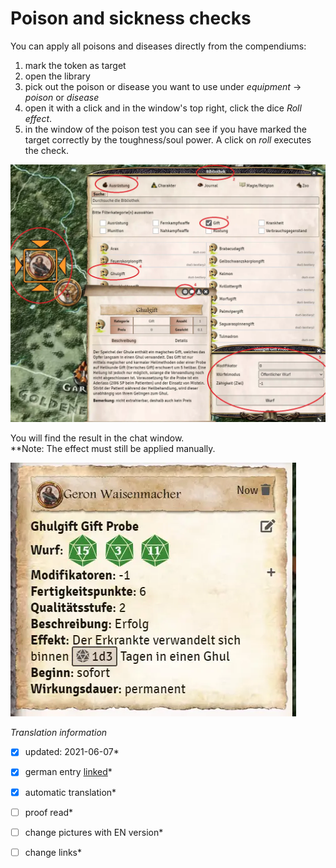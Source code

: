 # Poison and sickness checks
You can apply all poisons and diseases directly from the compendiums:
1. mark the token as target
2. open the library
3. pick out the poison or disease you want to use under *equipment* -> *poison* or *disease*
4. open it with a click and in the window's top right, click the dice *Roll effect*.
5. in the window of the poison test you can see if you have marked the target correctly by the toughness/soul power. A click on *roll* executes the check.
  
  ![Poison check](images/en-poison-sickness-checks_0.webp)
  
You will find the result in the chat window.  
**Note: The effect must still be applied manually.  

  ![Gift Chatfenster](images/en-poison-sickness-checks_1.webp)


*Translation information*  
*[x] updated: 2021-06-07*  
*[x] german entry [linked](de/de-Gift-und-Krankheitsprobe.md)*  
*[x] automatic translation*  
*[ ] proof read*  
*[ ] change pictures with EN version*
*[ ] change links*  

